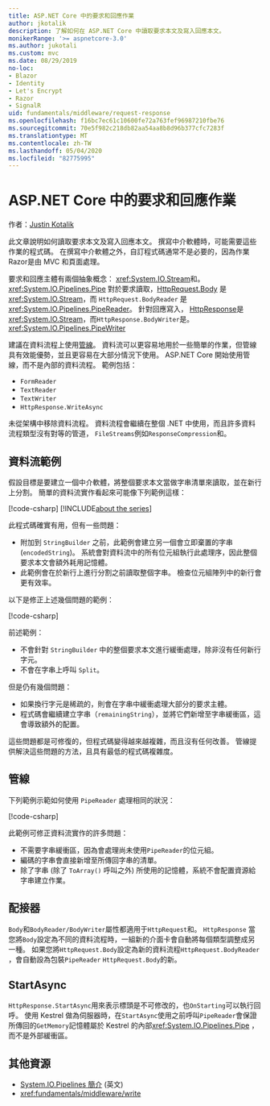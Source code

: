 ```yaml
---
title: ASP.NET Core 中的要求和回應作業
author: jkotalik
description: 了解如何在 ASP.NET Core 中讀取要求本文及寫入回應本文。
monikerRange: '>= aspnetcore-3.0'
ms.author: jukotali
ms.custom: mvc
ms.date: 08/29/2019
no-loc:
- Blazor
- Identity
- Let's Encrypt
- Razor
- SignalR
uid: fundamentals/middleware/request-response
ms.openlocfilehash: f16bc7ec61c10600fe72a763fef96987210fbe76
ms.sourcegitcommit: 70e5f982c218db82aa54aa8b8d96b377cfc7283f
ms.translationtype: MT
ms.contentlocale: zh-TW
ms.lasthandoff: 05/04/2020
ms.locfileid: "82775995"
---
```

# <a name="request-and-response-operations-in-aspnet-core"></a>ASP.NET Core 中的要求和回應作業

作者：[Justin Kotalik](https://github.com/jkotalik)

此文章說明如何讀取要求本文及寫入回應本文。 撰寫中介軟體時，可能需要這些作業的程式碼。 在撰寫中介軟體之外，自訂程式碼通常不是必要的，因為作業Razor是由 MVC 和頁面處理。

要求和回應主體有兩個抽象概念： <xref:System.IO.Stream>和。 <xref:System.IO.Pipelines.Pipe> 對於要求讀取，[HttpRequest.Body](xref:Microsoft.AspNetCore.Http.HttpRequest.Body) 是 <xref:System.IO.Stream>，而 `HttpRequest.BodyReader` 是 <xref:System.IO.Pipelines.PipeReader>。 針對回應寫入， [HttpResponse](xref:Microsoft.AspNetCore.Http.HttpResponse.Body)是<xref:System.IO.Stream>，而`HttpResponse.BodyWriter`是。 <xref:System.IO.Pipelines.PipeWriter>

建議在資料流程上使用[管線](/dotnet/standard/io/pipelines)。 資料流可以更容易地用於一些簡單的作業，但管線具有效能優勢，並且更容易在大部分情況下使用。 ASP.NET Core 開始使用管線，而不是內部的資料流程。 範例包括：

* `FormReader`
* `TextReader`
* `TextWriter`
* `HttpResponse.WriteAsync`

未從架構中移除資料流程。 資料流程會繼續在整個 .NET 中使用，而且許多資料流程類型沒有對等的管道， `FileStreams`例如`ResponseCompression`和。

## <a name="stream-examples"></a>資料流範例

假設目標是要建立一個中介軟體，將整個要求本文當做字串清單來讀取，並在新行上分割。 簡單的資料流實作看起來可能像下列範例這樣：

[!code-csharp[](request-response/samples/3.x/RequestResponseSample/Startup.cs?name=GetListOfStringsFromStream)]
[!INCLUDE[about the series](~/includes/code-comments-loc.md)]

此程式碼確實有用，但有一些問題：

* 附加到 `StringBuilder` 之前，此範例會建立另一個會立即棄置的字串 (`encodedString`)。 系統會對資料流中的所有位元組執行此處理序，因此整個要求本文會額外耗用記憶體。
* 此範例會在於新行上進行分割之前讀取整個字串。 檢查位元組陣列中的新行會更有效率。

以下是修正上述幾個問題的範例：

[!code-csharp[](request-response/samples/3.x/RequestResponseSample/Startup.cs?name=GetListOfStringsFromStreamMoreEfficient)]

前述範例：

* 不會針對 `StringBuilder` 中的整個要求本文進行緩衝處理，除非沒有任何新行字元。
* 不會在字串上呼叫 `Split`。

但是仍有幾個問題：

* 如果換行字元是稀疏的，則會在字串中緩衝處理大部分的要求主體。
* 程式碼會繼續建立字串（`remainingString`），並將它們新增至字串緩衝區，這會導致額外的配置。

這些問題都是可修復的，但程式碼變得越來越複雜，而且沒有任何改善。 管線提供解決這些問題的方法，且具有最低的程式碼複雜度。

## <a name="pipelines"></a>管線

下列範例示範如何使用 `PipeReader` 處理相同的狀況：

[!code-csharp[](request-response/samples/3.x/RequestResponseSample/Startup.cs?name=GetListOfStringFromPipe)]

此範例可修正資料流實作的許多問題：

* 不需要字串緩衝區，因為會處理尚未使用`PipeReader`的位元組。
* 編碼的字串會直接新增至所傳回字串的清單。
* 除了字串 (除了 `ToArray()` 呼叫之外) 所使用的記憶體，系統不會配置資源給字串建立作業。

## <a name="adapters"></a>配接器

`Body`和`BodyReader/BodyWriter`屬性都適用于`HttpRequest`和。 `HttpResponse` 當您將`Body`設定為不同的資料流程時，一組新的介面卡會自動將每個類型調整成另一種。 如果您將`HttpRequest.Body`設定為新的資料流程`HttpRequest.BodyReader` ，會自動設為包裝`PipeReader` `HttpRequest.Body`的新。

## <a name="startasync"></a>StartAsync

`HttpResponse.StartAsync`用來表示標頭是不可修改的，也`OnStarting`可以執行回呼。 使用 Kestrel 做為伺服器時，在`StartAsync`使用之前呼叫`PipeReader`會保證所傳回的`GetMemory`記憶體屬於 Kestrel 的內部<xref:System.IO.Pipelines.Pipe> ，而不是外部緩衝區。

## <a name="additional-resources"></a>其他資源

* [System.IO.Pipelines 簡介](https://devblogs.microsoft.com/dotnet/system-io-pipelines-high-performance-io-in-net/) \(英文\)
* <xref:fundamentals/middleware/write>

